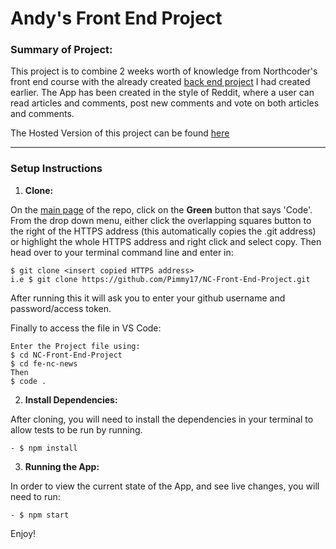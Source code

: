 # **Andy's Front End Project**

### **Summary of Project:**

This project is to combine 2 weeks worth of knowledge from Northcoder's front end course with the already created [back end project](https://github.com/Pimmy17/NC-Back-End-Project) I had created earlier.
The App has been created in the style of Reddit, where a user can read articles and comments, post new comments and vote on both articles and comments.

The Hosted Version of this project can be found [here]()

---

### **Setup Instructions**

1. **Clone:**

On the [main page](https://github.com/Pimmy17/NC-Front-End-Project) of the repo, click on the **Green** button that says 'Code'. From the drop down menu, either click the overlapping squares button to the right of the HTTPS address (this automatically copies the .git address) or highlight the whole HTTPS address and right click and select copy.
Then head over to your terminal command line and enter in:

```
$ git clone <insert copied HTTPS address>
i.e $ git clone https://github.com/Pimmy17/NC-Front-End-Project.git
```

After running this it will ask you to enter your github username and password/access token.

Finally to access the file in VS Code:

```
Enter the Project file using:
$ cd NC-Front-End-Project
$ cd fe-nc-news
Then
$ code .
```

2. **Install Dependencies:**

After cloning, you will need to install the dependencies in your terminal to allow tests to be run by running.

```
- $ npm install
```

3. **Running the App:**

In order to view the current state of the App, and see live changes, you will need to run:

```
- $ npm start
```

Enjoy!
